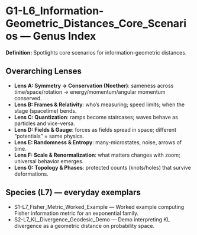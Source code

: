 # G1-L6_Information-Geometric_Distances_Core_Scenarios — Genus Index
**Definition:** Spotlights core scenarios for information-geometric distances.

## Overarching Lenses

- **Lens A: Symmetry -> Conservation (Noether)**: sameness across time/space/rotation → energy/momentum/angular momentum conserved.
- **Lens B: Frames & Relativity**: who’s measuring; speed limits; when the stage (spacetime) bends.
- **Lens C: Quantization**: ramps become staircases; waves behave as particles and vice-versa.
- **Lens D: Fields & Gauge**: forces as fields spread in space; different “potentials” = same physics.
- **Lens E: Randomness & Entropy**: many-microstates, noise, arrows of time.
- **Lens F: Scale & Renormalization**: what matters changes with zoom; universal behavior emerges.
- **Lens G: Topology & Phases**: protected counts (knots/holes) that survive deformations.

## Species (L7) — everyday exemplars
- S1-L7_Fisher_Metric_Worked_Example — Worked example computing Fisher information metric for an exponential family.
- S2-L7_KL_Divergence_Geodesic_Demo — Demo interpreting KL divergence as a geometric distance on probability space.
